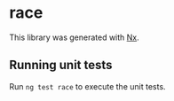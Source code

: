 # race

This library was generated with [Nx](https://nx.dev).

## Running unit tests

Run `ng test race` to execute the unit tests.
